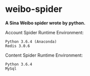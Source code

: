 # weibo-spider

**A Sina Weibo spider wrote by python.**


Account Spider Runtime Environment:

    Python 3.6.4 (Anaconda)
    Redis 3.0.6

Content Spider Runtime Environment:

    Python 3.6.4
    MySql
